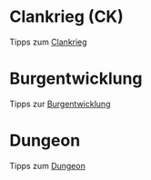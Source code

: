 # Clankrieg (CK)
Tipps zum [Clankrieg](https://github.com/XOfSpades/hc/blob/master/clankrieg.md)

# Burgentwicklung
Tipps zur [Burgentwicklung](https://github.com/XOfSpades/hc/blob/master/burgentwicklung.md)

# Dungeon
Tipps zum [Dungeon](https://github.com/XOfSpades/hc/blob/master/dungeon.md)
